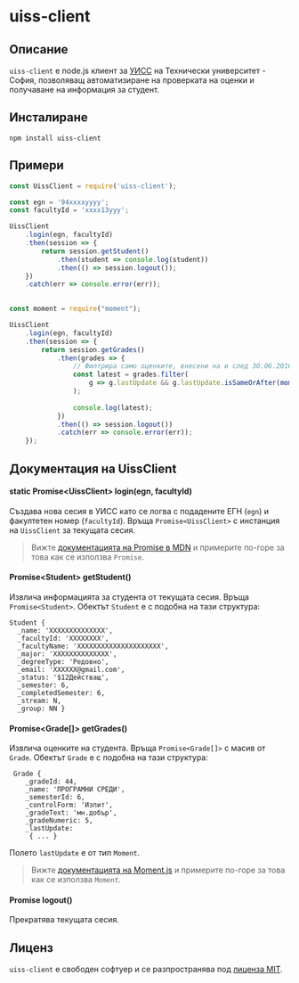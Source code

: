 # uiss-client

## Описание
`uiss-client` е node.js клиент за [УИСС](http://student.tu-sofia.bg) на Технически университет - София, позволяващ автоматизиране на проверката на оценки и получаване на информация за студент.

## Инсталиране
```
npm install uiss-client
```

## Примери
```js
const UissClient = require('uiss-client');

const egn = '94xxxxyyyy';
const facultyId = 'xxxx13yyy';
```

```js
UissClient
    .login(egn, facultyId)
    .then(session => {
        return session.getStudent()
            .then(student => console.log(student))
            .then(() => session.logout());
    })
    .catch(err => console.error(err));
    
```

```js
const moment = require("moment");

UissClient
    .login(egn, facultyId)
    .then(session => {
        return session.getGrades()
            .then(grades => {
                // Филтрира само оценките, внесени на и след 30.06.2016
                const latest = grades.filter(
                    g => g.lastUpdate && g.lastUpdate.isSameOrAfter(moment("30.06.2016", "DD.MM.YYYY"))
                );
                
                console.log(latest);
            })
            .then(() => session.logout())
            .catch(err => console.error(err));
    });
```

## Документация на UissClient
#### static Promise\<UissClient\> login(egn, facultyId)
Създава нова сесия в УИСС като се логва с подадените ЕГН (`egn`) и факултетен номер (`facultyId`). Връща `Promise<UissClient>` с инстанция на `UissClient` за текущата сесия.

> Вижте [документацията на Promise в MDN](https://developer.mozilla.org/en-US/docs/Web/JavaScript/Reference/Global_Objects/Promise) и примерите по-горе за това как се използва `Promise`.

#### Promise\<Student\> getStudent()
Извлича информацията за студента от текущата сесия. Връща `Promise<Student>`. Обектът `Student` е с подобна на тази структура:
```
Student {
  _name: 'XXXXXXXXXXXXXX',
  _facultyId: 'XXXXXXXX',
  _facultyName: 'XXXXXXXXXXXXXXXXXXXXX',
  _major: 'XXXXXXXXXXXXXX',
  _degreeType: 'Редовно',
  _email: 'XXXXXX@gmail.com',
  _status: '$12Действащ',
  _semester: 6,
  _completedSemester: 6,
  _stream: N,
  _group: NN }
```

#### Promise\<Grade[]\> getGrades()
Извлича оценките на студента. Връща `Promise<Grade[]>` с масив от `Grade`. Обектът `Grade` е с подобна на тази структура:
```
 Grade {
    _gradeId: 44,
    _name: 'ПРОГРАМНИ СРЕДИ',
    _semesterId: 6,
    _controlForm: 'Изпит',
    _gradeText: 'мн.добър',
    _gradeNumeric: 5,
    _lastUpdate:
     { ... }
```
Полето `lastUpdate` е от тип `Moment`.

> Вижте [документацията на Moment.js](http://momentjs.com/docs/) и примерите по-горе за това как се използва `Moment`.

#### Promise logout()
Прекратява текущата сесия.

## Лиценз
`uiss-client` е свободен софтуер и се разпространява под [лиценза MIT](/LICENSE).
